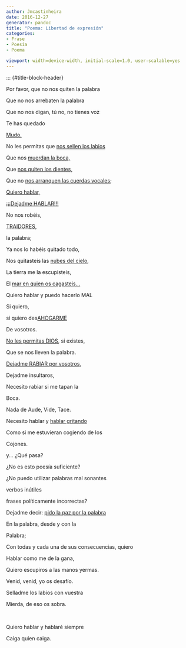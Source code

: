 ```yaml
---
author: Jmcastinheira
date: 2016-12-27
generator: pandoc
title: "Poema: Libertad de expresión"
categories:
- Frase
- Poesía
- Poema

viewport: width=device-width, initial-scale=1.0, user-scalable=yes
---
```


::: {#title-block-header}

Por favor, que no nos quiten la palabra

Que no nos arrebaten la palabra

Que no nos digan, tú no, no tienes voz

Te has quedado

[Mudo.](http://www.tebeosfera.com/Obra/Tebeo/Sinsentido/mudo.gif)

No les permitas que [nos sellen los
labios](http://ivansainzpardo.blogia.com/upload/20051202145444-mudo.jpg)

Que nos [muerdan la
boca,](http://freak.blogs.sapo.pt/arquivo/Morder.jpg)

Que [nos quiten los
dientes,](http://img137.imageshack.us/img137/9276/sawiii2ha.png)

Que no [nos arranquen las cuerdas
vocales](http://www.milenio.com/index.php/2007/09/23/124536/);

[Quiero hablar,](http://www.youtube.com/watch?v=VXnVy93MZ1g)

[¡¡¡Dejadme
HABLAR!!!](http://actualidad.terra.es/nacional/articulo/birmania_monjes_budistas_siguen_frente_1890448.htm)

No nos robéis,

[TRAIDORES,](http://actualidad.terra.es/nacional/articulo/junta_militar_birmania_asia_1890453.htm)

la palabra;

Ya nos lo habéis quitado todo,

Nos quitasteis las [nubes del
cielo](http://www.youtube.com/watch?v=eP9O66wo7iI),

La tierra me la escupisteis,

El [mar en quien os
cagasteis...](http://www.youtube.com/watch?v=-d64gVK85Bg)

Quiero hablar y puedo hacerlo MAL

Si quiero,

si quiero des[AHOGARME](http://www.youtube.com/watch?v=ZTMbcLZu_Ak)

De vosotros.

[No les permitas DIOS](http://www.youtube.com/watch?v=U7BdZUwm47s), si
existes,

Que se nos lleven la palabra.

[Dejadme RABIAR por
vosotros](http://www.youtube.com/watch?v=XyQDKLAhCY0),

Dejadme insultaros,

Necesito rabiar si me tapan la

Boca.

Nada de Aude, Vide, Tace.

Necesito hablar y [hablar
gritando](http://www.youtube.com/watch?v=4ENL7tDHdzk)

Como si me estuvieran cogiendo de los

Cojones.

y... ¿Qué pasa?

¿No es esto poesía suficiente?

¿No puedo utilizar palabras mal sonantes

verbos inútiles

frases políticamente incorrectas?

Dejadme decir: [pido la paz por la
palabra](http://www.xuliocs.com/index.php?pagina=http://www.xuliocs.com/Esquisa/blasdeot.htm)

En la palabra, desde y con la

Palabra;

Con todas y cada una de sus consecuencias, quiero

Hablar como me de la gana,

Quiero escupiros a las manos yermas.

Venid, venid, yo os desafío.

Selladme los labios con vuestra

Mierda, de eso os sobra.

 

Quiero hablar y hablaré siempre

Caiga quien caiga.
